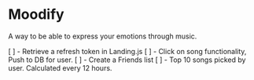 # Moodify

A way to be able to express your emotions through music.

[ ] - Retrieve a refresh token in Landing.js
[ ] - Click on song functionality, Push to DB for user.
[ ] - Create a Friends list
[ ] - Top 10 songs picked by user. Calculated every 12 hours.

